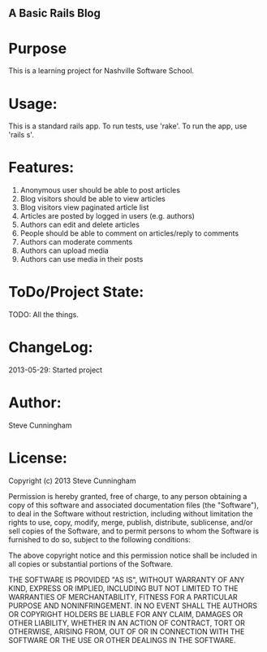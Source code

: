 A Basic Rails Blog
------------------

Purpose
==========

This is a learning project for Nashville Software School. 


Usage:
======

This is a standard rails app. To run tests, use 'rake'. To run the app, use 'rails s'.


Features:
=========

1. Anonymous user should be able to post articles
2. Blog visitors should be able to view articles
3. Blog visitors view paginated article list
4. Articles are posted by logged in users (e.g. authors)
5. Authors can edit and delete articles
6. People should be able to comment on articles/reply to comments
7. Authors can moderate comments
8. Authors can upload media
9. Authors can use media in their posts

ToDo/Project State:
===================

TODO: All the things.


ChangeLog:
==========

2013-05-29: Started project


Author:
=======

Steve Cunningham

License:
========
Copyright (c) 2013 Steve Cunningham

Permission is hereby granted, free of charge, to any person obtaining a copy
of this software and associated documentation files (the "Software"), to deal
in the Software without restriction, including without limitation the rights
to use, copy, modify, merge, publish, distribute, sublicense, and/or sell
copies of the Software, and to permit persons to whom the Software is
furnished to do so, subject to the following conditions:

The above copyright notice and this permission notice shall be included in
all copies or substantial portions of the Software.

THE SOFTWARE IS PROVIDED "AS IS", WITHOUT WARRANTY OF ANY KIND, EXPRESS OR
IMPLIED, INCLUDING BUT NOT LIMITED TO THE WARRANTIES OF MERCHANTABILITY,
FITNESS FOR A PARTICULAR PURPOSE AND NONINFRINGEMENT. IN NO EVENT SHALL THE
AUTHORS OR COPYRIGHT HOLDERS BE LIABLE FOR ANY CLAIM, DAMAGES OR OTHER
LIABILITY, WHETHER IN AN ACTION OF CONTRACT, TORT OR OTHERWISE, ARISING FROM,
OUT OF OR IN CONNECTION WITH THE SOFTWARE OR THE USE OR OTHER DEALINGS IN
THE SOFTWARE.